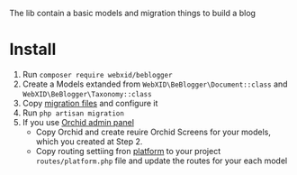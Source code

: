 The lib contain a basic models and migration things to build a blog

# Install

1. Run `composer require webxid/beblogger`
2. Create a Models extanded from `WebXID\BeBlogger\Document::class` and `WebXID\BeBlogger\Taxonomy::class` 
3. Copy [migration files](./database/migrations/2021_08_17_224023_create_blog_etc_posts_table.php) and configure it
4. Run `php artisan migration`
5. If you use [Orchid admin panel](https://orchid.software/)
    - Copy Orchid and create reuire Orchid Screens for your models, which you created at Step 2.
    - Copy routing settiing fron [platform](./routes/platform.php) to your project `routes/platform.php` file and update the routes for your each model 